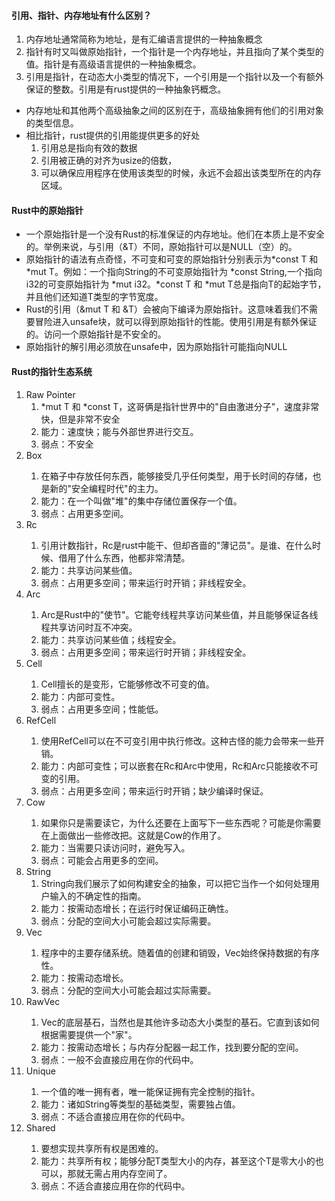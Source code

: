 #### 引用、指针、内存地址有什么区别？

1. 内存地址通常简称为地址，是有汇编语言提供的一种抽象概念
2. 指针有时又叫做原始指针，一个指针是一个内存地址，并且指向了某个类型的值。指针是有高级语言提供的一种抽象概念。
3. 引用是指针，在动态大小类型的情况下，一个引用是一个指针以及一个有额外保证的整数。引用是有rust提供的一种抽象钙概念。

- 内存地址和其他两个高级抽象之间的区别在于，高级抽象拥有他们的引用对象的类型信息。
- 相比指针，rust提供的引用能提供更多的好处
    1. 引用总是指向有效的数据
    2. 引用被正确的对齐为usize的倍数，
    3. 可以确保应用程序在使用该类型的时候，永远不会超出该类型所在的内存区域。

#### Rust中的原始指针

- 一个原始指针是一个没有Rust的标准保证的内存地址。他们在本质上是不安全的。举例来说，与引用（&T）不同，原始指针可以是NULL（空）的。
- 原始指针的语法有点奇怪，不可变和可变的原始指针分别表示为*const T 和 *mut T。例如：一个指向String的不可变原始指针为 *const
  String,一个指向i32的可变原始指针为 *mut i32。*const T 和 *mut T总是指向T的起始字节，并且他们还知道T类型的字节宽度。
- Rust的引用（&mut T 和 &T）会被向下编译为原始指针。这意味着我们不需要冒险进入unsafe块，就可以得到原始指针的性能。使用引用是有额外保证的。访问一个原始指针是不安全的。
- 原始指针的解引用必须放在unsafe中，因为原始指针可能指向NULL

#### Rust的指针生态系统

1. Raw Pointer
    1. *mut T 和 *const T，这哥俩是指针世界中的"自由激进分子"，速度非常快，但是非常不安全
    2. 能力：速度快；能与外部世界进行交互。
    3. 弱点：不安全
2. Box<T>
    1. 在箱子中存放任何东西，能够接受几乎任何类型，用于长时间的存储，也是新的"安全编程时代"的主力。
    2. 能力：在一个叫做"堆"的集中存储位置保存一个值。
    3. 弱点：占用更多空间。
3. Rc<T>
    1. 引用计数指针，Rc<T>是rust中能干、但却吝啬的"薄记员"。是谁、在什么时候、借用了什么东西，他都非常清楚。
    2. 能力：共享访问某些值。
    3. 弱点：占用更多空间；带来运行时开销；非线程安全。
4. Arc<T>
    1. Arc<T>是Rust中的"使节"。它能夸线程共享访问某些值，并且能够保证各线程共享访问时互不冲突。
    2. 能力：共享访问某些值；线程安全。
    3. 弱点：占用更多空间；带来运行时开销；非线程安全。
5. Cell<T>
    1. Cell<T>擅长的是变形，它能够修改不可变的值。
    2. 能力：内部可变性。
    3. 弱点：占用更多空间；性能低。
6. RefCell<T>
    1. 使用RefCell<T>可以在不可变引用中执行修改。这种古怪的能力会带来一些开销。
    2. 能力：内部可变性；可以嵌套在Rc和Arc中使用，Rc和Arc只能接收不可变的引用。
    3. 弱点：占用更多空间；带来运行时开销；缺少编译时保证。
7. Cow<T>
    1. 如果你只是需要读它，为什么还要在上面写下一些东西呢？可能是你需要在上面做出一些修改把。这就是Cow的作用了。
    2. 能力：当需要只读访问时，避免写入。
    3. 弱点：可能会占用更多的空间。
8. String
    1. String向我们展示了如何构建安全的抽象，可以把它当作一个如何处理用户输入的不确定性的指南。
    2. 能力：按需动态增长；在运行时保证编码正确性。
    3. 弱点：分配的空间大小可能会超过实际需要。
9. Vec<T>
    1. 程序中的主要存储系统。随着值的创建和销毁，Vec<T>始终保持数据的有序性。
    2. 能力：按需动态增长。
    3. 弱点：分配的空间大小可能会超过实际需要。
10. RawVec<T>
    1. Vec<T>的底层基石，当然也是其他许多动态大小类型的基石。它直到该如何根据需要提供一个"家"。
    2. 能力：按需动态增长；与内存分配器一起工作，找到要分配的空间。
    3. 弱点：一般不会直接应用在你的代码中。
11. Unique<T>
    1. 一个值的唯一拥有者，唯一能保证拥有完全控制的指针。
    2. 能力：诸如String等类型的基础类型，需要独占值。
    3. 弱点：不适合直接应用在你的代码中。
12. Shared<T>
    1. 要想实现共享所有权是困难的。
    2. 能力：共享所有权；能够分配T类型大小的内存，甚至这个T是零大小的也可以，那就无需占用内存空间了。
    3. 弱点：不适合直接应用在你的代码中。